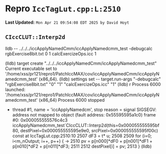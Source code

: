 # Repro `IccTagLut.cpp:L:2510`

**Last Updated:** `Mon Apr 21 09:54:08 EDT 2025 by David Hoyt`

## `CIccCLUT::Interp2d`


lldb -- ../../../iccApplyNamedCmm/iccApplyNamedcmm_test -debugcalc rgbExercise8bit.txt 0 1 calcExercizeOps.icc 1

(lldb) target create "../../../iccApplyNamedCmm/iccApplyNamedcmm_test"
Current executable set to '/home/xss/pr121/repro1/PatchIccMAX/cov/iccApplyNamedCmm/iccApplyNamedcmm_test' (x86_64).
(lldb) settings set -- target.run-args  "-debugcalc" "rgbExercise8bit.txt" "0" "1" "calcExercizeOps.icc" "1"
(lldb) r
Process 6000 launched: '/home/xss/pr121/repro1/PatchIccMAX/cov/iccApplyNamedCmm/iccApplyNamedcmm_test' (x86_64)
Process 6000 stopped
* thread #1, name = 'iccApplyNamedcm', stop reason = signal SIGSEGV: address not mapped to object (fault address: 0x55595595a1c0)
    frame #0: 0x000055555576c4c3 iccApplyNamedcmm_test`CIccCLUT::Interp2d(this=0x000055555595bf80, destPixel=0x000055555595e9e0, srcPixel=0x000055555595f00c) const at IccTagLut.cpp:2510:10
   2507   dF3 =  t*  u;
   2508
   2509   for (i=0; i<m_nOutput; i++, p++) {
-> 2510     pv = p[n000]*dF0 + p[n001]*dF1 + p[n010]*dF2 + p[n011]*dF3;
   2511
   2512     destPixel[i] = pv;
   2513   }
(lldb)
